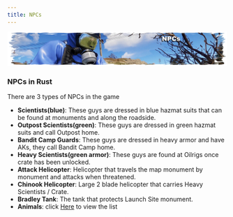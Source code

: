 ```yaml
---
title: NPCs
---
```


<p>
  
<center><img src="wiki/images/npcs.png"></center>

<p>

<h3>NPCs in Rust</h3>

<p>There are 3 types of NPCs in the game<p>
  <ul>
    <li><b>Scientists(blue)</b>: These guys are dressed in blue hazmat suits that can be found at monuments and along the roadside.</li>
    <li><b>Outpost Scientists(green)</b>: These guys are dressed in green hazmat suits and call Outpost home.</li>
	<li><b>Bandit Camp Guards</b>: These guys are dressed in heavy armor and have AKs, they call Bandit Camp home.</li>
    <li><b>Heavy Scientists(green armor)</b>: These guys are found at Oilrigs once crate has been unlocked.</li>
	<li><b>Attack Helicopter</b>: Helicopter that travels the map monument by monument and attacks when threatened.</li>
	<li><b>Chinook Helicopter</b>: Large 2 blade helicopter that carries Heavy Scientists / Crate.</li>
	<li><b>Bradley Tank</b>: The tank that protects Launch Site monument.</li>
	<li><b>Animals</b>: click <a href="wiki/Animals/">Here</a> to view the list</li>
   </ul>
 <p><p>

